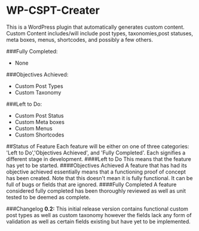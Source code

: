 WP-CSPT-Creater
===============

This is a WordPress plugin that automatically generates custom content. Custom Content includes/will include post types, taxonomies,post statuses, meta boxes, menus, shortcodes, and possibly a few others.

###Fully Completed:
- None

###Objectives Achieved:
- Custom Post Types
- Custom Taxonomy

###Left to Do:
- Custom Post Status
- Custom Meta boxes
- Custom Menus
- Custom Shortcodes

##Status of Feature
Each feature will be either on one of three categories: 'Left to Do','Objectives Achieved', and 'Fully Completed'. Each signifies a different stage in development.
####Left to Do
This means that the feature has yet to be started.
####Objectives Achieved
A feature that has had its objective achieved essentially means that a functioning proof of concept has been created. Note that this doesn't mean it is fully functional. It can be full of bugs or fields that are ignored.
####Fully Completed
A feature considered fully completed has been thoroughly reviewed as well as unit tested to be deemed as complete.

###Changelog
**0.2:** This initial release version contains functional custom post types as well as custom taxonomy however the fields lack any form of validation as well as certain fields existing but have yet to be implemented.




